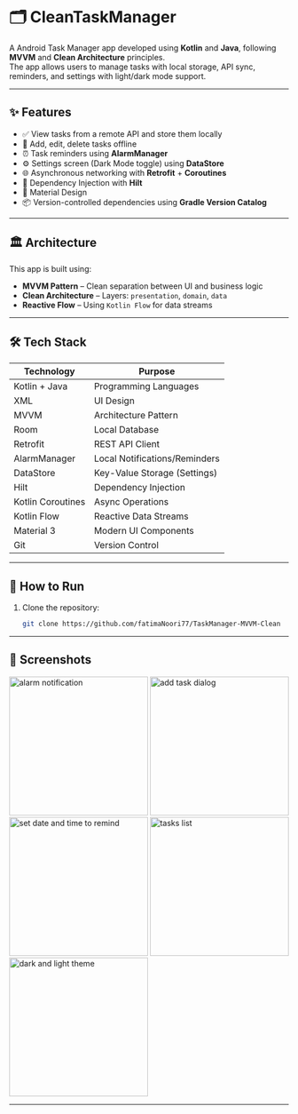 # 🗂️ CleanTaskManager

A Android Task Manager app developed using **Kotlin** and **Java**, following **MVVM** and **Clean Architecture** principles.  
The app allows users to manage tasks with local storage, API sync, reminders, and settings with light/dark mode support.

---

## ✨ Features

- ✅ View tasks from a remote API and store them locally
- 📝 Add, edit, delete tasks offline
- ⏰ Task reminders using **AlarmManager**
- ⚙️ Settings screen (Dark Mode toggle) using **DataStore**
- 🌐 Asynchronous networking with **Retrofit** + **Coroutines**
- 💉 Dependency Injection with **Hilt**
- 🎨 Material Design
- 📦 Version-controlled dependencies using **Gradle Version Catalog**

---

## 🏛️ Architecture

This app is built using:

- **MVVM Pattern** – Clean separation between UI and business logic
- **Clean Architecture** – Layers: `presentation`, `domain`, `data`
- **Reactive Flow** – Using `Kotlin Flow` for data streams
---

## 🛠️ Tech Stack

| Technology        | Purpose                        |
|-------------------|--------------------------------|
| Kotlin + Java     | Programming Languages          |
| XML               | UI Design                      |
| MVVM              | Architecture Pattern           |
| Room              | Local Database                 |
| Retrofit          | REST API Client                |
| AlarmManager      | Local Notifications/Reminders  |
| DataStore         | Key-Value Storage (Settings)   |
| Hilt              | Dependency Injection           |
| Kotlin Coroutines | Async Operations               |
| Kotlin Flow       | Reactive Data Streams          |
| Material 3        | Modern UI Components           |
| Git               | Version Control                |

---

## 🚀 How to Run

1. Clone the repository:
   ```bash
   git clone https://github.com/fatimaNoori77/TaskManager-MVVM-Clean

---

## 📱 Screenshots

<img src="asset/img_alarm_notification.png" width="250" alt="alarm notification"/>
<img src="asset/img_add_task.png" width="250" alt="add task dialog"/>
<img src="asset/img_date_time.png" width="250" alt="set date and time to remind"/>
<img src="asset/img_task_list.png" width="250" alt="tasks list"/>
<img src="asset/img_dark_theme.png" width="250" alt="dark and light theme"/>

---